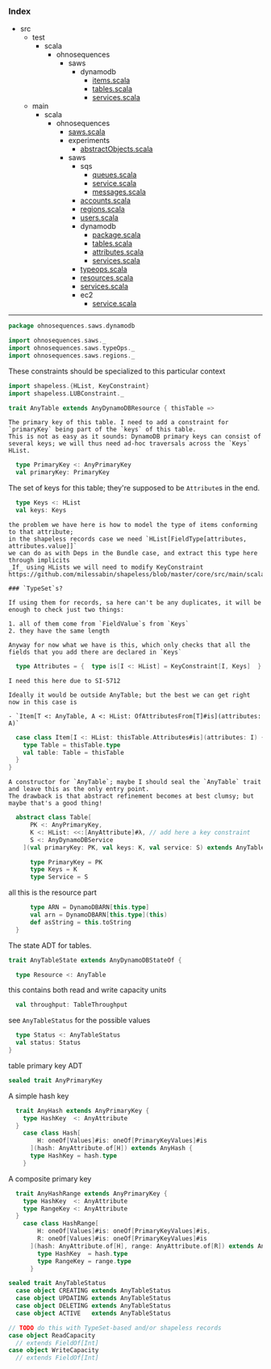 ### Index

+ src
  + test
    + scala
      + ohnosequences
        + saws
          + dynamodb
            + [items.scala](../../../../../test/scala/ohnosequences/saws/dynamodb/items.md)
            + [tables.scala](../../../../../test/scala/ohnosequences/saws/dynamodb/tables.md)
            + [services.scala](../../../../../test/scala/ohnosequences/saws/dynamodb/services.md)
  + main
    + scala
      + ohnosequences
        + [saws.scala](../../saws.md)
        + experiments
          + [abstractObjects.scala](../../experiments/abstractObjects.md)
        + saws
          + sqs
            + [queues.scala](../sqs/queues.md)
            + [service.scala](../sqs/service.md)
            + [messages.scala](../sqs/messages.md)
          + [accounts.scala](../accounts.md)
          + [regions.scala](../regions.md)
          + [users.scala](../users.md)
          + dynamodb
            + [package.scala](package.md)
            + [tables.scala](tables.md)
            + [attributes.scala](attributes.md)
            + [services.scala](services.md)
          + [typeops.scala](../typeops.md)
          + [resources.scala](../resources.md)
          + [services.scala](../services.md)
          + ec2
            + [service.scala](../ec2/service.md)

------


```scala
package ohnosequences.saws.dynamodb

import ohnosequences.saws._
import ohnosequences.saws.typeOps._
import ohnosequences.saws.regions._
```

These constraints should be specialized to this particular context

```scala
import shapeless.{HList, KeyConstraint}
import shapeless.LUBConstraint._

trait AnyTable extends AnyDynamoDBResource { thisTable =>
```

    The primary key of this table. I need to add a constraint for `primaryKey` being part of the `keys` of this table.
    This is not as easy as it sounds: DynamoDB primary keys can consist of several keys; we will thus need ad-hoc traversals across the `Keys` HList.


```scala
  type PrimaryKey <: AnyPrimaryKey
  val primaryKey: PrimaryKey
```

The set of keys for this table; they're supposed to be `Attribute`s in the end.

```scala
  type Keys <: HList
  val keys: Keys
```

    the problem we have here is how to model the type of items conforming to that attribute; 
    in the shapeless records case we need `HList[FieldType[attributes, attributes.value]]`
    we can do as with Deps in the Bundle case, and extract this type here through implicits
    _If_ using HLists we will need to modify KeyConstraint
    https://github.com/milessabin/shapeless/blob/master/core/src/main/scala/shapeless/hlistconstraints.scala#L75

    ### `TypeSet`s?

    If using them for records, sa here can't be any duplicates, it will be enough to check just two things:

    1. all of them come from `FieldValue`s from `Keys`
    2. they have the same length

    Anyway for now what we have is this, which only checks that all the fields that you add there are declared in `Keys`


```scala
  type Attributes = {  type is[I <: HList] = KeyConstraint[I, Keys]  }
```

    I need this here due to SI-5712
    
    Ideally it would be outside AnyTable; but the best we can get right now in this case is
      
    - `Item[T <: AnyTable, A <: HList: OfAttributesFrom[T]#is](attributes: A)`


```scala
  case class Item[I <: HList: thisTable.Attributes#is](attributes: I) {
    type Table = thisTable.type
    val table: Table = thisTable
  }
}
```

    A constructor for `AnyTable`; maybe I should seal the `AnyTable` trait and leave this as the only entry point.
    The drawback is that abstract refinement becomes at best clumsy; but maybe that's a good thing!


```scala
  abstract class Table[
      PK <: AnyPrimaryKey,
      K <: HList: <<:[AnyAttribute]#λ, // add here a key constraint
      S <: AnyDynamoDBService
    ](val primaryKey: PK, val keys: K, val service: S) extends AnyTable {

      type PrimaryKey = PK
      type Keys = K
      type Service = S
```

all this is the resource part

```scala
      type ARN = DynamoDBARN[this.type]
      val arn = DynamoDBARN[this.type](this)
      def asString = this.toString
  }
```

The state ADT for tables.

```scala
trait AnyTableState extends AnyDynamoDBStateOf { 

  type Resource <: AnyTable
```

this contains both read and write capacity units

```scala
  val throughput: TableThroughput
```

see `AnyTableStatus` for the possible values

```scala
  type Status <: AnyTableStatus
  val status: Status
}
```

table primary key ADT

```scala
sealed trait AnyPrimaryKey
```

A simple hash key

```scala
  trait AnyHash extends AnyPrimaryKey {
    type HashKey  <: AnyAttribute
  }
    case class Hash[
        H: oneOf[Values]#is: oneOf[PrimaryKeyValues]#is
      ](hash: AnyAttribute.of[H]) extends AnyHash {        
      type HashKey = hash.type
    }
```

A composite primary key

```scala
  trait AnyHashRange extends AnyPrimaryKey {
    type HashKey  <: AnyAttribute
    type RangeKey <: AnyAttribute
  }
    case class HashRange[
        H: oneOf[Values]#is: oneOf[PrimaryKeyValues]#is,
        R: oneOf[Values]#is: oneOf[PrimaryKeyValues]#is
      ](hash: AnyAttribute.of[H], range: AnyAttribute.of[R]) extends AnyHashRange {
        type HashKey  = hash.type
        type RangeKey = range.type
      }

sealed trait AnyTableStatus
  case object CREATING extends AnyTableStatus
  case object UPDATING extends AnyTableStatus
  case object DELETING extends AnyTableStatus
  case object ACTIVE   extends AnyTableStatus

// TODO do this with TypeSet-based and/or shapeless records
case object ReadCapacity 
  // extends FieldOf[Int]
case object WriteCapacity 
  // extends FieldOf[Int]

```

